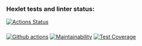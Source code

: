 ### Hexlet tests and linter status:
[![Actions Status](https://github.com/AsyaKnyazeva/frontend-project-lvl2/workflows/hexlet-check/badge.svg)](https://github.com/AsyaKnyazeva/frontend-project-lvl2/actions)
###
[![Github actions](https://github.com/AsyaKnyazeva/frontend-project-lvl2/actions/workflows/actions.yml/badge.svg)](https://github.com/AsyaKnyazeva/frontend-project-lvl2/actions)
[![Maintainability](https://api.codeclimate.com/v1/badges/52d133538dd7679f1bb1/maintainability)](https://codeclimate.com/github/AsyaKnyazeva/frontend-project-lvl2/maintainability)
[![Test Coverage](https://api.codeclimate.com/v1/badges/52d133538dd7679f1bb1/test_coverage)](https://codeclimate.com/github/AsyaKnyazeva/frontend-project-lvl2/test_coverage)
